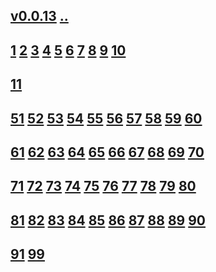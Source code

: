 ## [v0.0.13](https://github.com/littleflute/EXPLORATIONS/edit/master/files/readme.md) [..](..)
## [1](1) [2](2) [3](3) [4](4) [5](5) [6](6) [7](7) [8](8) [9](9) [10](10)
## [11](11)
## [51](51) [52](52) [53](53) [54](54) [55](55) [56](56) [57](57) [58](58) [59](59) [60](60)
## [61](61) [62](62) [63](63) [64](54) [65](65) [66](66) [67](67) [68](68) [69](69) [70](70)
## [71](71) [72](72) [73](73) [74](74) [75](75) [76](76) [77](77) [78](78) [79](79) [80](80) 
## [81](81) [82](82) [83](83) [84](84) [85](85) [86](86) [87](87) [88](88) [89](89) [90](90) 
## [91](91) [99](99)
